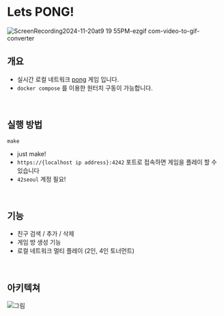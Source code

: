 # Lets PONG!

![ScreenRecording2024-11-20at9 19 55PM-ezgif com-video-to-gif-converter](https://github.com/user-attachments/assets/bb976900-fbff-4d3b-9577-cbf0892ca00f)

## 개요

- 실시간 로컬 네트워크 [pong](https://ko.wikipedia.org/wiki/%ED%90%81_(%EB%B9%84%EB%94%94%EC%98%A4_%EA%B2%8C%EC%9E%84)) 게임 입니다.
- `docker compose` 를 이용한 원터치 구동이 가능합니다.

<br>

## 실행 방법

```
make
```

- just make!
- `https://{localhost ip address}:4242` 포트로 접속하면 게임을 플레이 할 수 있습니다
- `42seoul` 계정 필요!

<br>

## 기능
- 친구 검색 / 추가 / 삭제
- 게임 방 생성 기능
- 로컬 네트워크 멀티 플레이 (2인, 4인 토너먼트)

<br>

## 아키텍쳐

![그림](그림)
